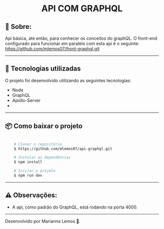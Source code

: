 <h1 align="center">
API COM GRAPHQL
</h1>

## 📝 Sobre:

Api básica, até então, para conhecer os conceitos do graphQL. O front-end configurado para funcionar em paralelo com esta api é o seguinte: https://github.com/mlemos07/front-graphql.git

---

## 🚀 Tecnologias utilizadas

O projeto foi desenvolvido utilizando as seguintes tecnologias:

- Node
- GraphQL
- Apollo-Server
-
---

## 📦 Como baixar o projeto

```bash

    # Clonar o repositório
    $ https://github.com/mlemos07/api-graphql.git

    # Instalar as dependências
    $ npm install

    # Iniciar o projeto
    $ npm run dev

```

---

## ⚠ Observações:

- A api, como padrão do GraphQL, está rodando na porta 4000.

---

Desenvolvido por Marianna Lemos 💜.